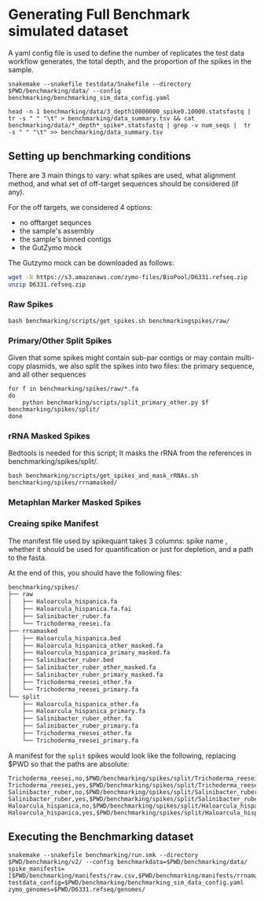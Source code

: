 # Generating Full Benchmark simulated dataset
A yaml config file is used to define the number of replicates the test data workflow generates, the total depth, and the proportion of the spikes in the sample.

```
snakemake --snakefile testdata/Snakefile --directory $PWD/benchmarking/data/ --config benchmarking/benchmarking_sim_data_config.yaml

head -n 1 benchmarking/data/3_depth10000000_spike0.10000.statsfastq |  tr -s " " "\t" > benchmarking/data_summary.tsv && cat benchmarking/data/*_depth*_spike*.statsfastq | grep -v num_seqs |  tr -s " " "\t" >> benchmarking/data_summary.tsv

```

## Setting up benchmarking conditions
There are 3 main things to vary: what spikes are used, what alignment method, and what set of off-target sequences should be considered (if any).

For the off targets, we considered 4 options:
- no offtarget sequnces
- the sample's assembly
- the sample's binned contigs
- the GutZymo mock

The Gutzymo mock can be downloaded as follows:


```sh
wget -N https://s3.amazonaws.com/zymo-files/BioPool/D6331.refseq.zip
unzip D6331.refseq.zip
```

### Raw Spikes
```
bash benchmarking/scripts/get_spikes.sh benchmarkingspikes/raw/
```

### Primary/Other Split Spikes
Given that some spikes might contain sub-par contigs or may contain multi-copy plasmids, we also split the spikes into two files: the primary sequence, and all other sequences
```
for f in benchmarking/spikes/raw/*.fa
do
	python benchmarking/scripts/split_primary_other.py $f benchmarking/spikes/split/
done

```

### rRNA Masked Spikes
Bedtools is needed for this script; It masks the rRNA from the references in benchmarking/spikes/split/.

```
bash benchmarking/scripts/get_spikes_and_mask_rRNAs.sh benchmarking/spikes/rrnamasked/

```


### Metaphlan Marker Masked Spikes

<TBD>

### Creaing spike Manifest

The manifest file used by spikequant takes 3 columns: spike name , whether it should be used for quantification or just for depletion, and a path to the fasta.

At the end of this, you should have the following files:
```sh
benchmarking/spikes/
├── raw
│   ├── Haloarcula_hispanica.fa
│   ├── Haloarcula_hispanica.fa.fai
│   ├── Salinibacter_ruber.fa
│   └── Trichoderma_reesei.fa
├── rrnamasked
│   ├── Haloarcula_hispanica.bed
│   ├── Haloarcula_hispanica_other_masked.fa
│   ├── Haloarcula_hispanica_primary_masked.fa
│   ├── Salinibacter_ruber.bed
│   ├── Salinibacter_ruber_other_masked.fa
│   ├── Salinibacter_ruber_primary_masked.fa
│   ├── Trichoderma_reesei_other.fa
│   └── Trichoderma_reesei_primary.fa
└── split
    ├── Haloarcula_hispanica_other.fa
    ├── Haloarcula_hispanica_primary.fa
    ├── Salinibacter_ruber_other.fa
    ├── Salinibacter_ruber_primary.fa
    ├── Trichoderma_reesei_other.fa
    └── Trichoderma_reesei_primary.fa
```

A manifest for the `split` spikes would look like the following, replacing $PWD so that the paths are absolute:
```
Trichoderma_reesei,no,$PWD/benchmarking/spikes/split/Trichoderma_reesei_other.fa
Trichoderma_reesei,yes,$PWD/benchmarking/spikes/split/Trichoderma_reesei_primary.fa
Salinibacter_ruber,no,$PWD/benchmarking/spikes/split/Salinibacter_ruber_other.fa
Salinibacter_ruber,yes,$PWD/benchmarking/spikes/split/Salinibacter_ruber_primary.fa
Haloarcula_hispanica,no,$PWD/benchmarking/spikes/split/Haloarcula_hispanica_other.fa
Haloarcula_hispanica,yes,$PWD/benchmarking/spikes/split/Haloarcula_hispanica_primary.fa
```


## Executing the Benchmarking dataset

```
snakemake --snakefile benchmarking/run.smk --directory $PWD/benchmarking/v2/ --config benchmarkdata=$PWD/benchmarking/data/ spike_manifests=[$PWD/benchmarking/manifests/raw.csv,$PWD/benchmarking/manifests/rrnamasked.csv,$PWD/benchmarking/manifests/split.csv] testdata_config=$PWD/benchmarking/benchmarking_sim_data_config.yaml zymo_genomes=$PWD/D6331.refseq/genomes/
```
